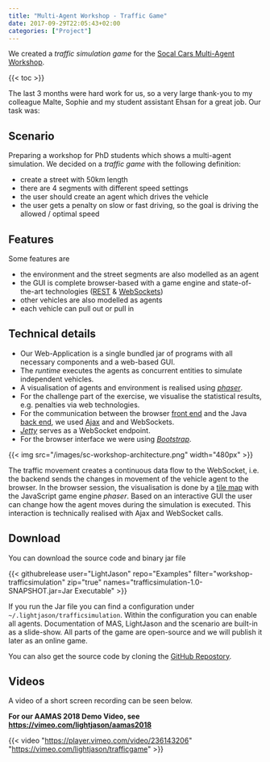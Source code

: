 ```yaml
---
title: "Multi-Agent Workshop - Traffic Game"
date: 2017-09-29T22:05:43+02:00
categories: ["Project"]
---
```


We created a _traffic simulation game_ for the [Socal Cars Multi-Agent Workshop](https://www.socialcars.org/).
<!--more-->

{{< toc >}}

The last 3 months were hard work for us, so a very large thank-you to my colleague Malte, Sophie and my student assistant Ehsan for a great job.
Our task was: 

## Scenario

Preparing a workshop for PhD students which shows a multi-agent simulation. We decided on a _traffic game_ with the following definition:

* create a street with 50km length
* there are 4 segments with different speed settings
* the user should create an agent which drives the vehicle
* the user gets a penalty on slow or fast driving, so the goal is driving the allowed / optimal speed

## Features

Some features are

* the environment and the street segments are also modelled as an agent
* the GUI is complete browser-based with a game engine and state-of-the-art technologies ([REST](https://en.wikipedia.org/wiki/Representational_state_transfer) & [WebSockets](https://en.wikipedia.org/wiki/WebSocket))
* other vehicles are also modelled as agents
* each vehicle can pull out or pull in

## Technical details

* Our Web-Application is a single bundled jar of programs with all necessary components and a web-based GUI.
* The _runtime_ executes the agents as concurrent entities to simulate independent vehicles.
* A visualisation of agents and environment is realised using [_phaser_](https://phaser.io).
* For the challenge part of the exercise, we visualise the statistical results, e.g. penalties via web technologies.
* For the communication between the browser [front end](https://en.wikipedia.org/wiki/Front-end_web_development) and the Java [back end](https://en.wikipedia.org/wiki/Front_and_back_ends), we used [Ajax](https://en.wikipedia.org/wiki/Ajax_(programming)) and
 and WebSockets.
* [_Jetty_](https://www.eclipse.org/jetty/) serves as a WebSocket endpoint.
* For the browser interface we were using [_Bootstrap_](https://getbootstrap.com/).

{{< img src="/images/sc-workshop-architecture.png" width="480px" >}}

The traffic movement creates a continuous data flow to the WebSocket, i.e. the backend sends the  changes in movement of the vehicle agent to the browser. In the browser session, the visualisation is done by a [tile map](https://en.wikipedia.org/wiki/Tile_map) with the JavaScript game engine _phaser_. Based on an interactive GUI the user can change how the agent moves during the simulation is executed. This interaction is technically realised with Ajax and WebSocket calls.

## Download

You can download the source code and binary jar file

{{< githubrelease user="LightJason" repo="Examples" filter="workshop-trafficsimulation" zip="true" names="trafficsimulation-1.0-SNAPSHOT.jar=Jar Executable" >}}

If you run the Jar file you can find a configuration under ```~/.lightjason/trafficsimulation```. Within the configuration you can enable all agents. Documentation of MAS, LightJason and the scenario are built-in as a slide-show. All parts of the game are open-source and we will publish it later as an online game.

You can also get the source code by cloning the [GitHub Repostory](https://github.com/LightJason/Examples/tree/workshop-trafficsimulation).

## Videos

A video of a short screen recording can be seen below.

**For our AAMAS 2018 Demo Video, see https://vimeo.com/lightjason/aamas2018**

{{< video "https://player.vimeo.com/video/236143206" "https://vimeo.com/lightjason/trafficgame" >}}
